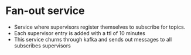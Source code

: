 # Fan-out service

* Service where supervisors register themselves to subscribe for topics.
* Each supervisor entry is added with a ttl of 10 minutes
* This service churns through kafka and sends out messages to all subscribes supervisors
